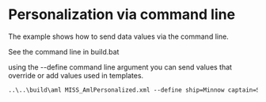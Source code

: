 # Personalization via command line

The example shows how to send data values via the command line.

See the command line in build.bat

using the --define command line argument you can send values that override or add values used in templates.

``` xml
..\..\build\aml MISS_AmlPersonalized.xml --define ship=Minnow captain=Skipper helm=Gilligan science="The Professor" weapons="Mary Ann" comms="Ginger" engineer="Lovey"
```

